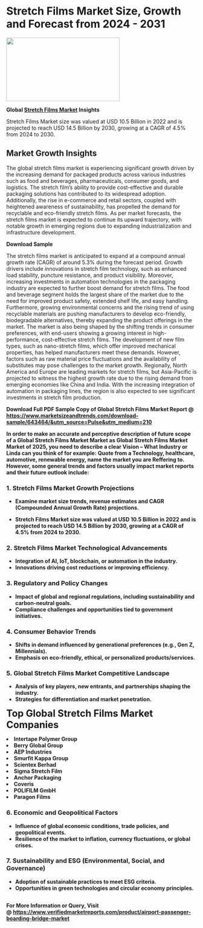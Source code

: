 <H1>Stretch Films Market Size, Growth and Forecast from 2024 - 2031</H1><img class="aligncenter size-medium wp-image-584254" src="https://thirdeyenews.in/wp-content/uploads/2024/09/Global-Market-Research-300x168.jpeg" alt="" width="300" height="168" /><p><strong>Global&nbsp;<a href="https://www.marketsizeandtrends.com/download-sample/643464/&amp;utm_source=Pulse&amp;utm_medium=210">Stretch Films Market</a> Insights</strong></p><p>Stretch Films Market size was valued at USD 10.5 Billion in 2022 and is projected to reach USD 14.5 Billion by 2030, growing at a CAGR of 4.5% from 2024 to 2030.</p><p><h2>Market Growth Insights</h2> <p>The global stretch films market is experiencing significant growth driven by the increasing demand for packaged products across various industries such as food and beverages, pharmaceuticals, consumer goods, and logistics. The stretch film’s ability to provide cost-effective and durable packaging solutions has contributed to its widespread adoption. Additionally, the rise in e-commerce and retail sectors, coupled with heightened awareness of sustainability, has propelled the demand for recyclable and eco-friendly stretch films. As per market forecasts, the stretch films market is expected to continue its upward trajectory, with notable growth in emerging regions due to expanding industrialization and infrastructure development.</p> <p><strong>Download Sample</strong></p> <p>The stretch films market is anticipated to expand at a compound annual growth rate (CAGR) of around 5.3% during the forecast period. Growth drivers include innovations in stretch film technology, such as enhanced load stability, puncture resistance, and product visibility. Moreover, increasing investments in automation technologies in the packaging industry are expected to further boost demand for stretch films. The food and beverage segment holds the largest share of the market due to the need for improved product safety, extended shelf life, and easy handling. Furthermore, growing environmental concerns and the rising trend of using recyclable materials are pushing manufacturers to develop eco-friendly, biodegradable alternatives, thereby expanding the product offerings in the market. The market is also being shaped by the shifting trends in consumer preferences, with end-users showing a growing interest in high-performance, cost-effective stretch films. The development of new film types, such as nano-stretch films, which offer improved mechanical properties, has helped manufacturers meet these demands. However, factors such as raw material price fluctuations and the availability of substitutes may pose challenges to the market growth. Regionally, North America and Europe are leading markets for stretch films, but Asia-Pacific is projected to witness the highest growth rate due to the rising demand from emerging economies like China and India. With the increasing integration of automation in packaging lines, the region is also expected to see significant investments in stretch film production. <p><strong></p><p><span class=""><strong>Download Full PDF Sample Copy of Global Stretch Films Market Report</strong> @ <a href="https://www.marketsizeandtrends.com/download-sample/643464/&amp;utm_source=Pulse&amp;utm_medium=210" target="_blank">https://www.marketsizeandtrends.com/download-sample/643464/&amp;utm_source=Pulse&amp;utm_medium=210</a></span></p><p>In order to make an accurate and perceptive description of future scope of a Global&nbsp;Stretch Films Market Market as Global&nbsp;Stretch Films Market Market of 2025, you need to describe a clear Vision &ndash; What Industry or Linda can you think of for example: Quote from a Technology, healthcare, automotive, renewable energy, name the market you are Reffering to. However, some general trends and factors usually impact market reports and their future outlook include:</p><h3>1.&nbsp;<strong>Stretch Films Market Growth Projections</strong></h3><ul><li>Examine market size trends, revenue estimates and CAGR (Compounded Annual Growth Rate) projections.</li><li><p>Stretch Films Market size was valued at USD 10.5 Billion in 2022 and is projected to reach USD 14.5 Billion by 2030, growing at a CAGR of 4.5% from 2024 to 2030.</p></li></ul><h3>2.&nbsp;<strong>Stretch Films Market Technological Advancements</strong></h3><ul><li>Integration of AI, IoT, blockchain, or automation in the industry.</li><li>Innovations driving cost reductions or improving efficiency.</li></ul><h3>3.&nbsp;<strong>Regulatory and Policy Changes</strong></h3><ul><li>Impact of global and regional regulations, including sustainability and carbon-neutral goals.</li><li>Compliance challenges and opportunities tied to government initiatives.</li></ul><h3>4.&nbsp;<strong>Consumer Behavior Trends</strong></h3><ul><li>Shifts in demand influenced by generational preferences (e.g., Gen Z, Millennials).</li><li>Emphasis on eco-friendly, ethical, or personalized products/services.</li></ul><h3>5.&nbsp;<strong>Global Stretch Films Market Competitive Landscape</strong></h3><ul><li>Analysis of key players, new entrants, and partnerships shaping the industry.</li><li>Strategies for differentiation and market penetration.</li></ul><p data-pm-slice="1 1 []"><span style="color: inherit; font-family: inherit; font-size: 25px;">Top Global Stretch Films Market Companies</span></p><div class="" data-test-id=""><p><li>Intertape Polymer Group</li><li> Berry Global Group</li><li> AEP Industries</li><li> Smurfit Kappa Group</li><li> Scientex Berhad</li><li> Sigma Stretch Film</li><li> Anchor Packaging</li><li> Coveris</li><li> POLIFILM GmbH</li><li> Paragon Films</li></p></div><h3>6.&nbsp;<strong>Economic and Geopolitical Factors</strong></h3><ul><li>Influence of global economic conditions, trade policies, and geopolitical events.</li><li>Resilience of the market to inflation, currency fluctuations, or global crises.</li></ul><h3>7.&nbsp;<strong>Sustainability and ESG (Environmental, Social, and Governance)</strong></h3><ul><li>Adoption of sustainable practices to meet ESG criteria.</li><li>Opportunities in green technologies and circular economy principles.</li></ul><h2><strong style="font-size: 14px;">For More Information or Query, Visit @&nbsp;</strong><a style="background-color: #ffffff; font-size: 14px;" href="https://www.marketsizeandtrends.com/report/stretch-films-market/" target="_blank">https://www.verifiedmarketreports.com/product/airport-passenger-boarding-bridge-market</a></h2>
